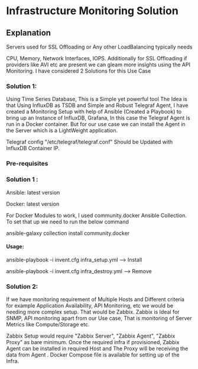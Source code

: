 # Infrastructure Monitoring Solution
<h2> Explanation</h2>
<p>Servers used for SSL Offloading or Any other LoadBalancing typically needs</p>
<p>CPU, Memory, Network Interfaces, IOPS.  Additionally for SSL 
Offloading if providers like AVI etc are present we can gleam more
insights using the API Monitoring.
I have considered 2 Solutions for this Use Case</p>

<h3> Solution 1:</h3>
<p>Using Time Series Database, This is a Simple yet powerful tool
The Idea is that Using InfluxDB as TSDB and Simple and Robust 
Telegraf Agent, I have created a Monitoring Setup with help of
Ansible (Created a Playbook) to bring up an Instance of 
InfluxDB, Grafana, In this case the Telegraf Agent is run in a
Docker container. But for our use case we can install the Agent in
the Server which is a LightWeight application. 

Telegraf config "/etc/telegraf/telegraf.conf" Should be Updated with InfluxDB Container IP.
</p>

<h3> Pre-requisites</h3>
<h3>Solution 1 :</h3>
<p>Ansible: latest version</p>
<p>Docker: latest version</p>
<p>For Docker Modules to work, I used community.docker Ansible Collection. To set that up we need to run the below command</p>
<p> ansible-galaxy collection install community.docker</p>
<h4>Usage:</h4>
<p>ansible-playbook -i invent.cfg infra_setup.yml --> Install</p>
<p>ansible-playbook -i invent.cfg infra_destroy.yml --> Remove</p>

<h3> Solution 2:</h3>
<p>If we have monitoring requirement of Multiple Hosts and Different criteria
for example Application Availability, API Monitoring, etc
we would be needing more complex setup. That would be Zabbix.
Zabbix is Ideal for SNMP, API monitoring apart from our Use case,
That is monitoring of Server Metrics like Compute/Storage etc.
</p>
<p>Zabbix Setup would require "Zabbix Server", "Zabbix Agent",
"Zabbix Proxy" as bare minimum. 
Once the required infra if provisioned, Zabbix Agent can be installed 
in required Host and The Proxy will be receiving the data from Agent
.
Docker Compose file is available for setting up of the Infra.
</p>



